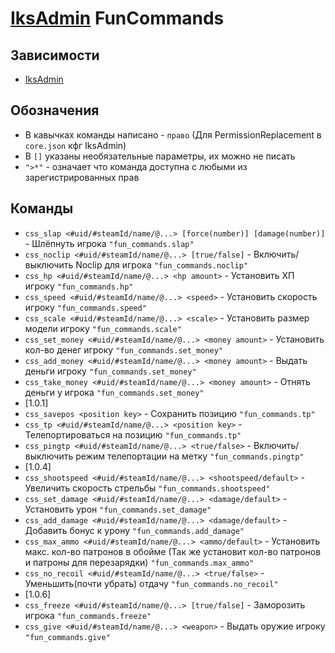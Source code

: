 ﻿# [IksAdmin](https://github.com/Iksix/Iks_Admin) FunCommands

## Зависимости
- [IksAdmin](https://github.com/Iksix/Iks_Admin)

## Обозначения
- В кавычках команды написано - `право` (Для PermissionReplacement в `core.json` кфг IksAdmin)
- В `[]` указаны необязательные параметры, их можно не писать
- `">*"` - означает что команда доступна с любыми из зарегистрированных прав

## Команды
- `css_slap <#uid/#steamId/name/@...> [force(number)] [damage(number)]` - Шлёпнуть игрока `"fun_commands.slap"` 
- `css_noclip <#uid/#steamId/name/@...> [true/false]` - Включить/выключить Noclip для игрока `"fun_commands.noclip"` 
- `css_hp <#uid/#steamId/name/@...> <hp amount>` - Установить ХП игроку `"fun_commands.hp"` 
- `css_speed <#uid/#steamId/name/@...> <speed>` - Установить скорость игроку `"fun_commands.speed"` 
- `css_scale <#uid/#steamId/name/@...> <scale>` - Установить размер модели игроку `"fun_commands.scale"` 
- `css_set_money <#uid/#steamId/name/@...> <money amount>` - Установить кол-во денег игроку `"fun_commands.set_money"` 
- `css_add_money <#uid/#steamId/name/@...> <money amount>` - Выдать деньги игроку `"fun_commands.set_money"` 
- `css_take_money <#uid/#steamId/name/@...> <money amount>` - Отнять деньги у игрока `"fun_commands.set_money"`
- [1.0.1]
- `css_savepos <position key>` - Сохранить позицию `"fun_commands.tp"`
- `css_tp <#uid/#steamId/name/@...> <position key>` - Телепортироваться на позицию `"fun_commands.tp"` 
- `css_pingtp <#uid/#steamId/name/@...> <true/false>` - Включить/выключить режим телепортации на метку `"fun_commands.pingtp"`
- [1.0.4]
- `css_shootspeed <#uid/#steamId/name/@...> <shootspeed/default>` - Увеличить скорость стрельбы `"fun_commands.shootspeed"` 
- `css_set_damage <#uid/#steamId/name/@...> <damage/default>` - Установить урон `"fun_commands.set_damage"` 
- `css_add_damage <#uid/#steamId/name/@...> <damage/default>` - Добавить бонус к урону `"fun_commands.add_damage"` 
- `css_max_ammo <#uid/#steamId/name/@...> <ammo/default>` - Установить макс. кол-во патронов в обойме (Так же установит кол-во патронов и патроны для перезарядки) `"fun_commands.max_ammo"` 
- `css_no_recoil <#uid/#steamId/name/@...> <true/false>` - Уменьшить(почти убрать) отдачу `"fun_commands.no_recoil"` 
- [1.0.6]
- `css_freeze <#uid/#steamId/name/@...> [true/false]` - Заморозить игрока `"fun_commands.freeze"`
- `css_give <#uid/#steamId/name/@...> <weapon>` - Выдать оружие игроку `"fun_commands.give"`